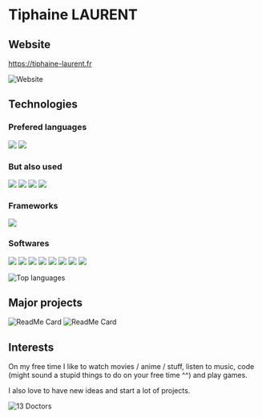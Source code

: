 # Tiphaine LAURENT

## Website

https://tiphaine-laurent.fr

![Website](https://img.shields.io/website?url=https%3A%2F%2Ftiphaine-laurent.fr)

## Technologies

### Prefered languages

<img src="https://img.shields.io/badge/c++%20-%2300599C.svg?&style=for-the-badge&logo=c%2B%2B&ogoColor=white"/>
<img src="https://img.shields.io/badge/python%20-%2314354C.svg?&style=for-the-badge&logo=python&logoColor=white"/>

### But also used

<img src="https://img.shields.io/badge/c%23%20-%23239120.svg?&style=for-the-badge&logo=c-sharp&logoColor=white"/>
<img src="https://img.shields.io/badge/c%20-%2300599C.svg?&style=for-the-badge&logo=c&logoColor=white"/>
<img src="https://img.shields.io/badge/html5%20-%23E34F26.svg?&style=for-the-badge&logo=html5&logoColor=white"/>
<img src="https://img.shields.io/badge/javascript%20-%23323330.svg?&style=for-the-badge&logo=javascript&logoColor=%23F7DF1E"/>

### Frameworks

<img src="https://img.shields.io/badge/django%20-%23092E20.svg?&style=for-the-badge&logo=django&logoColor=white"/>

### Softwares

<img src="https://img.shields.io/badge/git%20-%23F05033.svg?&style=for-the-badge&logo=git&logoColor=white"/>
<img src="https://img.shields.io/badge/github%20-%23121011.svg?&style=for-the-badge&logo=github&logoColor=white"/>
<img src="https://img.shields.io/badge/apache%20-%23D42029.svg?&style=for-the-badge&logo=apache&logoColor=white"/>
<img src="https://img.shields.io/badge/nginx%20-%23009639.svg?&style=for-the-badge&logo=nginx&logoColor=white"/>
<img src ="https://img.shields.io/badge/postgres-%23316192.svg?&style=for-the-badge&logo=postgresql&logoColor=white"/>
<img src ="https://img.shields.io/badge/sqlite-%2307405e.svg?&style=for-the-badge&logo=sqlite&logoColor=white"/>
<img src="https://img.shields.io/badge/CIRCLECI%20-%23161616.svg?&style=for-the-badge&logo=circleci&logoColor=white"/>
<img src="https://img.shields.io/badge/docker%20-%230db7ed.svg?&style=for-the-badge&logo=docker&logoColor=white"/>

![Top languages](https://github-readme-stats.vercel.app/api/top-langs/?username=tiphainelaurent&hide=css,perl)

## Major projects

![ReadMe Card](https://github-readme-stats.vercel.app/api/pin/?username=tiphainelaurent&repo=StarfarmEngine)
![ReadMe Card](https://github-readme-stats.vercel.app/api/pin/?username=split2021&repo=API)

## Interests

On my free time I like to watch movies / anime / stuff, listen to music, code (might sound a stupid things to do on your free time ^^) and play games.

I also love to have new ideas and start a lot of projects.

![13 Doctors](https://media.giphy.com/media/PlV6rc3sEAi73QyEMe/source.gif)
